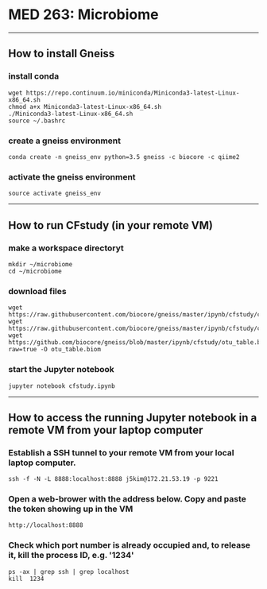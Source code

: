 
# MED 263: Microbiome

---

## How to install Gneiss 

### install conda
```Shell
wget https://repo.continuum.io/miniconda/Miniconda3-latest-Linux-x86_64.sh
chmod a+x Miniconda3-latest-Linux-x86_64.sh
./Miniconda3-latest-Linux-x86_64.sh
source ~/.bashrc
```

### create a gneiss environment
```Shell
conda create -n gneiss_env python=3.5 gneiss -c biocore -c qiime2
```

### activate the gneiss environment
```Shell
source activate gneiss_env
```

---

## How to run CFstudy (in your remote VM)

### make a workspace directoryt
```Shell
mkdir ~/microbiome
cd ~/microbiome
```

### download files
```Shell
wget https://raw.githubusercontent.com/biocore/gneiss/master/ipynb/cfstudy/cfstudy.ipynb
wget https://raw.githubusercontent.com/biocore/gneiss/master/ipynb/cfstudy/cfstudy_metadata.txt
wget https://github.com/biocore/gneiss/blob/master/ipynb/cfstudy/otu_table.biom?raw=true -O otu_table.biom
```

###  start the Jupyter notebook
```Shell
jupyter notebook cfstudy.ipynb
```

----

## How to access the running Jupyter notebook in a remote VM from your laptop computer

### Establish a SSH tunnel to your remote VM from your local laptop computer.
```Shell
ssh -f -N -L 8888:localhost:8888 j5kim@172.21.53.19 -p 9221
```

### Open a web-brower with the address below. Copy and paste the token showing up in the VM
```Shell
http://localhost:8888
```

### Check which port number is already occupied and, to release it, kill the process ID, e.g. '1234'
```Shell
ps -ax | grep ssh | grep localhost
kill  1234
```


